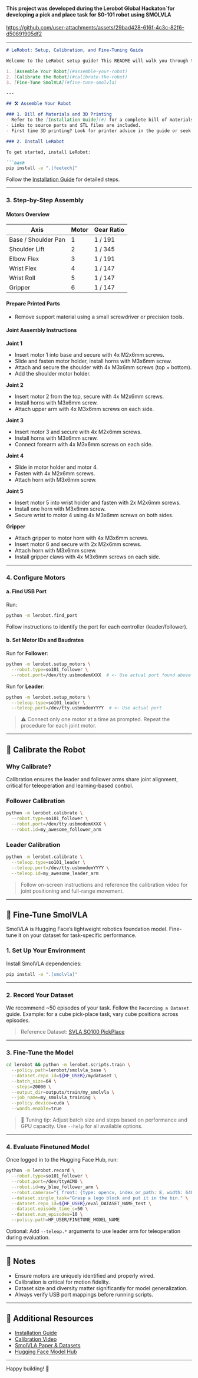  #### This project was developed during the Lerobot Global Hackaton`for developing a pick and place task for S0-101 robot using SMOLVLA


https://github.com/user-attachments/assets/29bad428-616f-4c3c-82f6-d50691905df2



---

````markdown
# LeRobot: Setup, Calibration, and Fine-Tuning Guide

Welcome to the LeRobot setup guide! This README will walk you through the full process:

1. [Assemble Your Robot](#assemble-your-robot)
2. [Calibrate the Robot](#calibrate-the-robot)
3. [Fine-Tune SmolVLA](#fine-tune-smolvla)

---

## 🛠 Assemble Your Robot

### 1. Bill of Materials and 3D Printing
- Refer to the [Installation Guide](#) for a complete bill of materials.
- Links to source parts and STL files are included.
- First time 3D printing? Look for printer advice in the guide or seek 3D printing services.

### 2. Install LeRobot

To get started, install LeRobot:

```bash
pip install -e ".[feetech]"
````

Follow the [Installation Guide](#) for detailed steps.

---

### 3. Step-by-Step Assembly

#### Motors Overview

| Axis                | Motor | Gear Ratio |
| ------------------- | ----- | ---------- |
| Base / Shoulder Pan | 1     | 1 / 191    |
| Shoulder Lift       | 2     | 1 / 345    |
| Elbow Flex          | 3     | 1 / 191    |
| Wrist Flex          | 4     | 1 / 147    |
| Wrist Roll          | 5     | 1 / 147    |
| Gripper             | 6     | 1 / 147    |

#### Prepare Printed Parts

* Remove support material using a small screwdriver or precision tools.

#### Joint Assembly Instructions

**Joint 1**

* Insert motor 1 into base and secure with 4x M2x6mm screws.
* Slide and fasten motor holder, install horns with M3x6mm screw.
* Attach and secure the shoulder with 4x M3x6mm screws (top + bottom).
* Add the shoulder motor holder.

**Joint 2**

* Insert motor 2 from the top, secure with 4x M2x6mm screws.
* Install horns with M3x6mm screw.
* Attach upper arm with 4x M3x6mm screws on each side.

**Joint 3**

* Insert motor 3 and secure with 4x M2x6mm screws.
* Install horns with M3x6mm screw.
* Connect forearm with 4x M3x6mm screws on each side.

**Joint 4**

* Slide in motor holder and motor 4.
* Fasten with 4x M2x6mm screws.
* Attach horn with M3x6mm screw.

**Joint 5**

* Insert motor 5 into wrist holder and fasten with 2x M2x6mm screws.
* Install one horn with M3x6mm screw.
* Secure wrist to motor 4 using 4x M3x6mm screws on both sides.

**Gripper**

* Attach gripper to motor horn with 4x M3x6mm screws.
* Insert motor 6 and secure with 2x M2x6mm screws.
* Attach horn with M3x6mm screw.
* Install gripper claws with 4x M3x6mm screws on each side.

---

### 4. Configure Motors

#### a. Find USB Port

Run:

```bash
python -m lerobot.find_port
```

Follow instructions to identify the port for each controller (leader/follower).

#### b. Set Motor IDs and Baudrates

Run for **Follower**:

```bash
python -m lerobot.setup_motors \
  --robot.type=so101_follower \
  --robot.port=/dev/tty.usbmodemXXXX  # <- Use actual port found above
```

Run for **Leader**:

```bash
python -m lerobot.setup_motors \
  --teleop.type=so101_leader \
  --teleop.port=/dev/tty.usbmodemYYYY  # <- Use actual port
```

> ⚠️ Connect only one motor at a time as prompted. Repeat the procedure for each joint motor.

---

## 🧭 Calibrate the Robot

### Why Calibrate?

Calibration ensures the leader and follower arms share joint alignment, critical for teleoperation and learning-based control.

### Follower Calibration

```bash
python -m lerobot.calibrate \
  --robot.type=so101_follower \
  --robot.port=/dev/tty.usbmodemXXXX \
  --robot.id=my_awesome_follower_arm
```

### Leader Calibration

```bash
python -m lerobot.calibrate \
  --teleop.type=so101_leader \
  --teleop.port=/dev/tty.usbmodemYYYY \
  --teleop.id=my_awesome_leader_arm
```

> Follow on-screen instructions and reference the calibration video for joint positioning and full-range movement.

---

## 🎯 Fine-Tune SmolVLA

SmolVLA is Hugging Face’s lightweight robotics foundation model. Fine-tune it on your dataset for task-specific performance.

### 1. Set Up Your Environment

Install SmolVLA dependencies:

```bash
pip install -e ".[smolvla]"
```

---

### 2. Record Your Dataset

We recommend \~50 episodes of your task. Follow the `Recording a Dataset` guide. Example: for a cube pick-place task, vary cube positions across episodes.

> Reference Dataset: [SVLA SO100 PickPlace](#)

---

### 3. Fine-Tune the Model

```bash
cd lerobot && python -m lerobot.scripts.train \
  --policy.path=lerobot/smolvla_base \
  --dataset.repo_id=${HF_USER}/mydataset \
  --batch_size=64 \
  --steps=20000 \
  --output_dir=outputs/train/my_smolvla \
  --job_name=my_smolvla_training \
  --policy.device=cuda \
  --wandb.enable=true
```

> 🧠 Tuning tip: Adjust batch size and steps based on performance and GPU capacity. Use `--help` for all available options.

---

### 4. Evaluate Finetuned Model

Once logged in to the Hugging Face Hub, run:

```bash
python -m lerobot.record \
  --robot.type=so101_follower \
  --robot.port=/dev/ttyACM0 \
  --robot.id=my_blue_follower_arm \
  --robot.cameras="{ front: {type: opencv, index_or_path: 8, width: 640, height: 480, fps: 30}}" \
  --dataset.single_task="Grasp a lego block and put it in the bin." \
  --dataset.repo_id=${HF_USER}/eval_DATASET_NAME_test \
  --dataset.episode_time_s=50 \
  --dataset.num_episodes=10 \
  --policy.path=HF_USER/FINETUNE_MODEL_NAME
```

Optional: Add `--teleop.*` arguments to use leader arm for teleoperation during evaluation.

---

## 📌 Notes

* Ensure motors are uniquely identified and properly wired.
* Calibration is critical for motion fidelity.
* Dataset size and diversity matter significantly for model generalization.
* Always verify USB port mappings before running scripts.

---

## 🧩 Additional Resources

* [Installation Guide](#)
* [Calibration Video](#)
* [SmolVLA Paper & Datasets](#)
* [Hugging Face Model Hub](https://huggingface.co)

---

Happy building! 🤖


```
